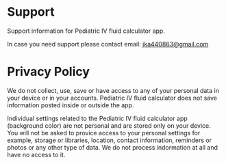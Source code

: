 # Support
Support information for Pediatric IV fluid calculator app. 


In case you need support please contact email: jka440863@gmail.com


# Privacy Policy 

We do not collect, use, save or have access to any of your personal data in your device or in your accounts. Pediatric IV fluid calculator does not save information posted inside or outside the app. 

Individual settings related to the Pediatric IV fluid calculator app (background color) are not personal and are stored only on your device. You will not be asked to provice access to your personal settings for example, storage or libraries, location, contact information, reminders or photos or any other type of data. We do not process indormation at all and have no access to it. 


